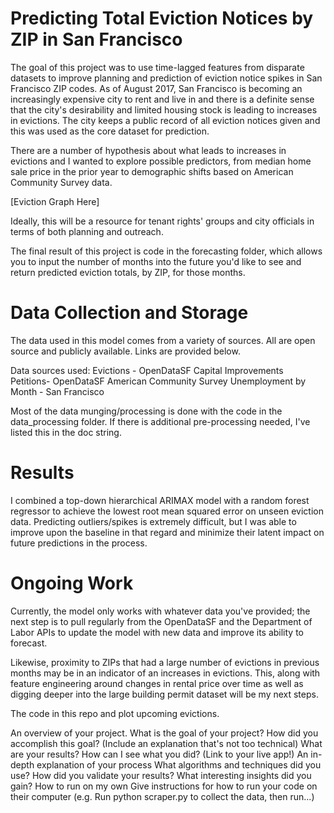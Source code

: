 # Predicting Total Eviction Notices by ZIP in San Francisco

The goal of this project was to use time-lagged features from disparate datasets to improve planning and prediction of eviction notice spikes in San Francisco ZIP codes. As of August 2017, San Francisco is becoming an increasingly expensive city to rent and live in and there is a definite sense that the city's desirability and limited housing stock is leading to increases in evictions. The city keeps a public record of all eviction notices given and this was used as the core dataset for prediction.

There are a number of hypothesis about what leads to increases in evictions and I wanted to explore possible predictors, from median home sale price in the prior year to demographic shifts based on American Community Survey data.

[Eviction Graph Here]

Ideally, this will be a resource for tenant rights' groups and city officials in terms of both planning and outreach.

The final result of this project is code in the forecasting folder, which allows you to input the number of months into the future you'd like to see and return predicted eviction totals, by ZIP, for those months.


# Data Collection and Storage
The data used in this model comes from a variety of sources. All are open source and publicly available. Links are provided below.

Data sources used:
Evictions - OpenDataSF
Capital Improvements Petitions- OpenDataSF
American Community Survey
Unemployment by Month - San Francisco

Most of the data munging/processing is done with the code in the data_processing folder. If there is additional pre-processing needed, I've listed this in the doc string.

# Results
I combined a top-down hierarchical ARIMAX model with a random forest regressor to achieve the lowest root mean squared error on unseen eviction data. Predicting outliers/spikes is extremely difficult, but I was able to improve upon the baseline in that regard and minimize their latent impact on future predictions in the process. 


# Ongoing Work
Currently, the model only works with whatever data you've provided; the next step is to pull regularly from the OpenDataSF and the Department of Labor APIs to update the model with new data and improve its ability to forecast.

Likewise, proximity to ZIPs that had a large number of evictions in previous months may be in an indicator of an increases in evictions. This, along with feature engineering around changes in rental price over time as well as digging deeper into the large building permit dataset will be my next steps.



The code in this repo  and plot upcoming evictions.  




An overview of your project.
What is the goal of your project?
How did you accomplish this goal? (Include an explanation that's not too technical)
What are your results?
How can I see what you did? (Link to your live app!)
An in-depth explanation of your process
What algorithms and techniques did you use?
How did you validate your results?
What interesting insights did you gain?
How to run on my own
Give instructions for how to run your code on their computer (e.g. Run python scraper.py to collect the data, then run...)

